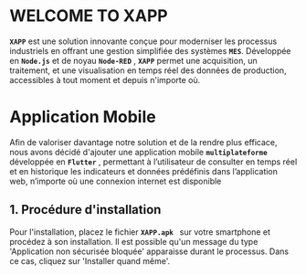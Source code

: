 # WELCOME TO XAPP

**`XAPP`** est une solution innovante conçue pour moderniser les processus industriels en offrant une gestion simplifiée des systèmes **`MES`**. Développée en **`Node.js`** et de noyau **`Node-RED`** , **`XAPP`** permet une acquisition, un traitement, et une visualisation en temps réel des données de production, accessibles à tout moment et depuis n'importe où.

# Application Mobile

Afin de valoriser davantage notre solution et de la rendre plus efficace, nous avons décidé d'ajouter une application mobile **`multiplateforme`**  développée en **`Flutter`** , permettant à l’utilisateur de consulter en temps réel et en historique les indicateurs et données prédéfinis dans l’application web, n’importe où une connexion internet est disponible

## **1. Procédure d'installation**

Pour l'installation, placez le fichier **`XAPP.apk `** sur votre smartphone et procédez à son installation. Il est possible qu'un message du type 'Application non sécurisée bloquée' apparaisse durant le processus. Dans ce cas, cliquez sur 'Installer quand même'.